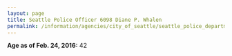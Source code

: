 ```yaml
---
layout: page
title: Seattle Police Officer 6098 Diane P. Whalen
permalink: /information/agencies/city_of_seattle/seattle_police_department/copbook/6098/
---
```


**Age as of Feb. 24, 2016:** 42
